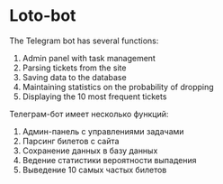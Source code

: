 # Loto-bot

The Telegram bot has several functions:
1. Admin panel with task management
2. Parsing tickets from the site
3. Saving data to the database
4. Maintaining statistics on the probability of dropping
5. Displaying the 10 most frequent tickets

Телеграм-бот имеет несколько функций:
1. Админ-панель с управлениями задачами
2. Парсинг билетов с сайта 
3. Сохранение данных в базу данных
4. Ведение статистики вероятности выпадения
5. Выведение 10 самых частых билетов